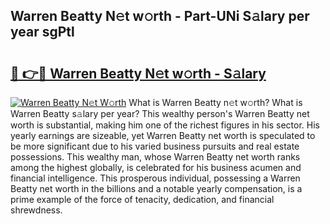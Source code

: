 ## Warren Beatty N𝚎t w𝚘rth - Part-UNi S𝚊lary per year sgPtl

# <h2><a href="http://gc2n4y.nevu.top/?p=Warren+Beatty">🔗 👉🔴 Warren Beatty N𝚎t w𝚘rth - S𝚊lary</a></h2>

[![Warren Beatty N𝚎t W𝚘rth](https://i.imgur.com/Oavwk0R.jpeg)](http://gc2n4y.nevu.top/?p=Warren+Beatty)
What is Warren Beatty n𝚎t w𝚘rth? What is Warren Beatty s𝚊lary per year?
This wealthy person's Warren Beatty net worth is substantial, making him one of the richest figures in his sector. His yearly earnings are sizeable, yet Warren Beatty net worth is speculated to be more significant due to his varied business pursuits and real estate possessions. This wealthy man, whose Warren Beatty net worth ranks among the highest globally, is celebrated for his business acumen and financial intelligence. This prosperous individual, possessing a Warren Beatty net worth in the billions and a notable yearly compensation, is a prime example of the force of tenacity, dedication, and financial shrewdness.
